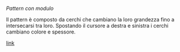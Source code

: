 _Pattern con modulo_

Il pattern è composto da cerchi che cambiano la loro grandezza fino a intersecarsi tra loro.
Spostando il cursore a destra e sinistra i cerchi cambiano colore e spessore.

[link](https://editor.p5js.org/angelicazanibellato/full/TF5nmQN0q)
